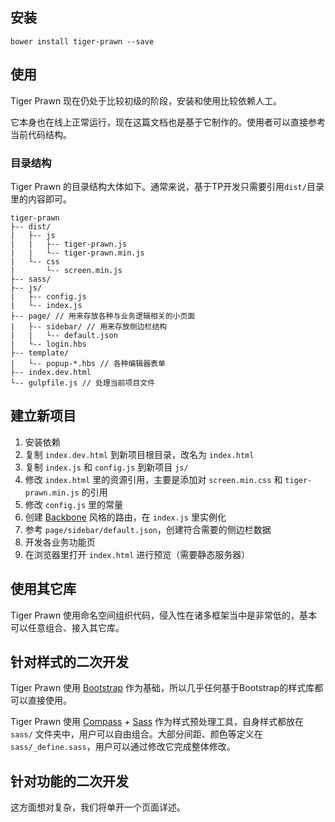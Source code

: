 ## 安装

    bower install tiger-prawn --save
    
## 使用

Tiger Prawn 现在仍处于比较初级的阶段，安装和使用比较依赖人工。

它本身也在线上正常运行，现在这篇文档也是基于它制作的。使用者可以直接参考当前代码结构。

### 目录结构

Tiger Prawn 的目录结构大体如下。通常来说，基于TP开发只需要引用`dist/`目录里的内容即可。

    tiger-prawn
    ├-- dist/
    |   ├-- js
    |   |   ├-- tiger-prawn.js
    |   |   └-- tiger-prawn.min.js
    |   └-- css
    |       └-- screen.min.js
    ├-- sass/
    ├-- js/
    |   ├-- config.js
    |   └-- index.js
    ├-- page/ // 用来存放各种与业务逻辑相关的小页面
    |   ├-- sidebar/ // 用来存放侧边栏结构
    |   |   └-- default.json
    |   └-- login.hbs
    ├-- template/
    |   └-- popup-*.hbs // 各种编辑器表单
    ├-- index.dev.html
    └-- gulpfile.js // 处理当前项目文件
    
## 建立新项目

1. 安装依赖
2. 复制 `index.dev.html` 到新项目根目录，改名为 `index.html`
3. 复制 `index.js` 和 `config.js` 到新项目 `js/`
4. 修改 `index.html` 里的资源引用，主要是添加对 `screen.min.css` 和 `tiger-prawn.min.js` 的引用
4. 修改 `config.js` 里的常量
5. 创建 [Backbone](http://backbonejs.org/#Router) 风格的路由，在 `index.js` 里实例化
6. 参考 `page/sidebar/default.json`，创建符合需要的侧边栏数据
7. 开发各业务功能页
8. 在浏览器里打开 `index.html` 进行预览（需要静态服务器）

## 使用其它库

Tiger Prawn 使用命名空间组织代码，侵入性在诸多框架当中是非常低的，基本可以任意组合、接入其它库。

## 针对样式的二次开发

Tiger Prawn 使用 [Bootstrap](https://getbootstrap.com/) 作为基础，所以几乎任何基于Bootstrap的样式库都可以直接使用。

Tiger Prawn 使用 [Compass](https://compass-style.org/) + [Sass](https://sass-lang.com/) 作为样式预处理工具，自身样式都放在 `sass/` 文件夹中，用户可以自由组合。大部分间距、颜色等定义在 `sass/_define.sass`，用户可以通过修改它完成整体修改。

## 针对功能的二次开发

这方面想对复杂，我们将单开一个页面详述。